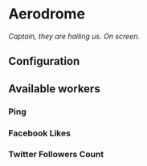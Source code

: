 Aerodrome
=========

*Captain, they are hailing us. On screen.*

Configuration
-------------


Available workers
-----------------

### Ping

### Facebook Likes

### Twitter Followers Count
